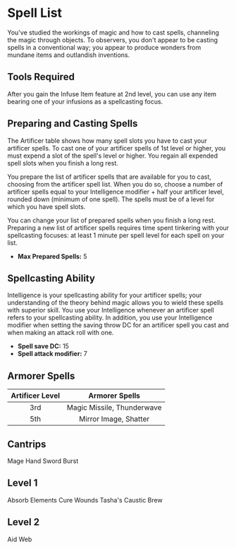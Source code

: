 # Spell List

You've studied the workings of magic and how to cast spells, channeling the magic through objects. To observers, you don't appear to be casting spells in a conventional way; you appear to produce wonders from mundane items and outlandish inventions.

## Tools Required

After you gain the Infuse Item feature at 2nd level, you can use any item bearing one of your infusions as a spellcasting focus.

## Preparing and Casting Spells

The Artificer table shows how many spell slots you have to cast your artificer spells. To cast one of your artificer spells of 1st level or higher, you must expend a slot of the spell's level or higher. You regain all expended spell slots when you finish a long rest.

You prepare the list of artificer spells that are available for you to cast, choosing from the artificer spell list. When you do so, choose a number of artificer spells equal to your Intelligence modifier + half your artificer level, rounded down (minimum of one spell). The spells must be of a level for which you have spell slots.

You can change your list of prepared spells when you finish a long rest. Preparing a new list of artificer spells requires time spent tinkering with your spellcasting focuses: at least 1 minute per spell level for each spell on your list.

- **Max Prepared Spells:** 5

## Spellcasting Ability

Intelligence is your spellcasting ability for your artificer spells; your understanding of the theory behind magic allows you to wield these spells with superior skill. You use your Intelligence whenever an artificer spell refers to your spellcasting ability. In addition, you use your Intelligence modifier when setting the saving throw DC for an artificer spell you cast and when making an attack roll with one.

- **Spell save DC:** 15
- **Spell attack modifier:** 7

## Armorer Spells

| Artificer Level | Armorer Spells |
|:---------------:|:--------------:|
| 3rd | Magic Missile, Thunderwave |
| 5th | Mirror Image, Shatter      |

## Cantrips

Mage Hand
Sword Burst

## Level 1

Absorb Elements
Cure Wounds
Tasha's Caustic Brew

## Level 2

Aid
Web
